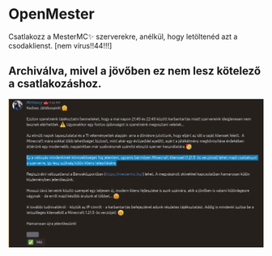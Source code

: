 # OpenMester
Csatlakozz a MesterMC✨ szerverekre, anélkül, hogy letöltenéd azt a csodaklienst. [nem vírus!!44!!!]

## Archiválva, mivel a jövőben ez nem lesz kötelező a csatlakozáshoz.
![mrhuncy_folding.png](./img/mrhuncy_folding.png)
